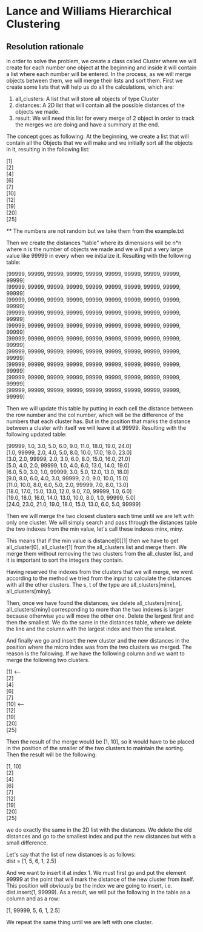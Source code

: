 # Lance and Williams Hierarchical Clustering

## Resolution rationale
in order to solve the problem, we create a class called Cluster where we will create for each number one object at the beginning and inside it will contain a list where each number will be entered. In the process, as we will merge objects between them, we will merge their lists and sort them. First we create some lists that will help us do all the calculations, which are: <br>
1. all_clusters: A list that will store all objects of type Cluster
2. distances: A 2D list that will contain all the possible distances of the objects we made.
3. result: We will need this list for every merge of 2 object in order to track the merges we are doing and have a summary at the end.<br>

The concept goes as following:
At the beginning, we create a list that will contain all the Objects that we will make and we initially sort all the objects in it, resulting in the following list:

[1]<br>
[2]<br>
[4]<br>
[6]<br>
[7]<br>
[10]<br>
[12]<br>
[19]<br>
[20]<br>
[25]<br>

** The numbers are not random but we take them from the example.txt

Then we create the distances "table" where its dimensions will be n*n where n is the number of objects we made and we will put a very large value like 99999 in every when we initialize it. Resulting with the following table:

[99999, 99999, 99999, 99999, 99999, 99999, 99999, 99999, 99999, 99999]<br>
[99999, 99999, 99999, 99999, 99999, 99999, 99999, 99999, 99999, 99999]<br>
[99999, 99999, 99999, 99999, 99999, 99999, 99999, 99999, 99999, 99999]<br>
[99999, 99999, 99999, 99999, 99999, 99999, 99999, 99999, 99999, 99999]<br>
[99999, 99999, 99999, 99999, 99999, 99999, 99999, 99999, 99999, 99999]<br>
[99999, 99999, 99999, 99999, 99999, 99999, 99999, 99999, 99999, 99999]<br>
[99999, 99999, 99999, 99999, 99999, 99999, 99999, 99999, 99999, 99999]<br>
[99999, 99999, 99999, 99999, 99999, 99999, 99999, 99999, 99999, 99999]<br>
[99999, 99999, 99999, 99999, 99999, 99999, 99999, 99999, 99999, 99999]<br>
[99999, 99999, 99999, 99999, 99999, 99999, 99999, 99999, 99999, 99999]<br>


Then we will update this table by putting in each cell the distance between the row number and the col number, which will be the difference of the numbers that each cluster has. But in the position that marks the distance between a cluster with itself we will leave it at 99999. Resulting with the following updated table:<br>

[99999, 1.0, 3.0, 5.0, 6.0, 9.0, 11.0, 18.0, 19.0, 24.0]<br>
[1.0, 99999, 2.0, 4.0, 5.0, 8.0, 10.0, 17.0, 18.0, 23.0]<br>
[3.0, 2.0, 99999, 2.0, 3.0, 6.0, 8.0, 15.0, 16.0, 21.0]<br>
[5.0, 4.0, 2.0, 99999, 1.0, 4.0, 6.0, 13.0, 14.0, 19.0]<br>
[6.0, 5.0, 3.0, 1.0, 99999, 3.0, 5.0, 12.0, 13.0, 18.0]<br>
[9.0, 8.0, 6.0, 4.0, 3.0, 99999, 2.0, 9.0, 10.0, 15.0]<br>
[11.0, 10.0, 8.0, 6.0, 5.0, 2.0, 99999, 7.0, 8.0, 13.0]<br>
[18.0, 17.0, 15.0, 13.0, 12.0, 9.0, 7.0, 99999, 1.0, 6.0]<br>
[19.0, 18.0, 16.0, 14.0, 13.0, 10.0, 8.0, 1.0, 99999, 5.0]<br>
[24.0, 23.0, 21.0, 19.0, 18.0, 15.0, 13.0, 6.0, 5.0, 99999]<br>

Then we will merge the two closest clusters each time until we are left with only one cluster. We will simply search and pass through the distances table the two indexes from the min value, let's call these indexes minx, miny.

This means that if the min value is distance[0][1] then we have to get all_cluster[0], all_cluster[1] from the all_clusters list and merge them. We merge them without removing the two clusters from the all_cluster list, and it is important to sort the integers they contain.

Having reserved the indexes from the clusters that we will merge, we went according to the method we tried from the input to calculate the distances with all the other clusters. The s, t of the type are all_clusters[minx], all_clusters[miny].

Then, once we have found the distances, we delete all_clusters[minx], all_clusters[miny] corresponding to more than the two indexes is larger because otherwise you will move the other one. Delete the largest first and then the smallest. We do the same in the distances table, where we delete the line and the column with the largest index and then the smallest.

And finally we go and insert the new cluster and the new distances in the position where the micro index was from the two clusters we merged. The reason is the following. If we have the following column and we want to merge the following two clusters.

[1] <--<br>
[2]<br>
[4]<br>
[6]<br>
[7]<br>
[10] <--<br>
[12]<br>
[19]<br>
[20]<br>
[25]<br>

Then the result of the merge would be [1, 10], so it would have to be placed in the position of the smaller of the two clusters to maintain the sorting. Then the result will be the following:

[1, 10]<br>
[2]<br>
[4]<br>
[6]<br>
[7]<br>
[12]<br>
[19]<br>
[20]<br>
[25]<br>

we do exactly the same in the 2D list with the distances. We delete the old distances and go to the smallest index and put the new distances but with a small difference.

Let's say that the list of new distances is as follows:<br>
dist = [1, 5, 6, 1, 2.5]

And we want to insert it at index 1. We must first go and put the element 99999 at the point that will mark the distance of the new cluster from itself. This position will obviously be the index we are going to insert, i.e. dist.insert(1, 99999). As a result, we will put the following in the table as a column and as a row:

[1, 99999, 5, 6, 1, 2.5]

We repeat the same thing until we are left with one cluster.
